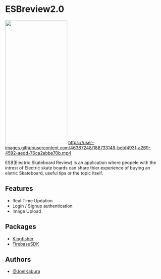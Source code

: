 # ESBreview2.0

<img src="https://user-images.githubusercontent.com/46387248/188726337-cef35845-d814-4a54-bffb-0320b056c3d0.png" width="200" height="400" /> https://user-images.githubusercontent.com/46387248/188733148-bebf493f-a269-4592-aedd-76ca2abbe70b.mp4






ESB(Electric Skateboard Review) is an application where peopele with the intrest of Electric skate boards can share thier experience of buying an eletric Skateboard, useful tips or the topic itself.

## Features

- Real Time Updation
- Login / Signup authentication
- Image Upload


## Packages 
-  [Kingfisher](https://github.com/joelkab)
- [FirebaseSDK](https://github.com/firebase/firebase-ios-sdk)



## Authors

- [@JoelKabura](https://github.com/joelkab)
